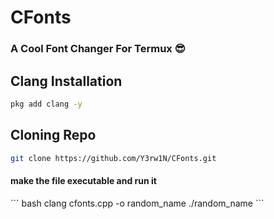  # CFonts
<h3> A Cool Font Changer For Termux 😎</h3>

## Clang Installation
``` bash
pkg add clang -y
```

## Cloning Repo
``` bash
git clone https://github.com/Y3rw1N/CFonts.git
```

<h4>make the file executable and run it</h4>
``` bash
clang cfonts.cpp -o random_name
./random_name
```
